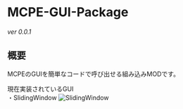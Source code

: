# MCPE-GUI-Package
*ver 0.0.1*

## 概要
MCPEのGUIを簡単なコードで呼び出せる組み込みMODです。

現在実装されているGUI  
・SlidingWindow
![SlidingWindow](https://github.com/Innsbluck-Redhat/MCPE-GUI-Packages/blob/master/Images/SlidingWindow.png)